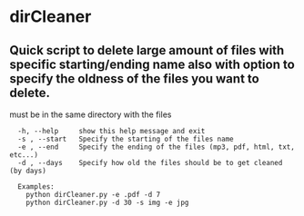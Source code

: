 # dirCleaner
## Quick script to delete large amount of files with specific starting/ending name also with option to specify the oldness of the files you want to delete.
must be in the same directory with the files
<br/>

```
  -h, --help     show this help message and exit
  -s , --start   Specify the starting of the files name
  -e , --end     Specify the ending of the files (mp3, pdf, html, txt, etc...)
  -d , --days    Specify how old the files should be to get cleaned (by days)
  
  Examples: 
    python dirCleaner.py -e .pdf -d 7
    python dirCleaner.py -d 30 -s img -e jpg
```
